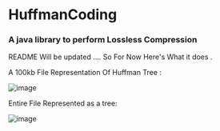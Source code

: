 # HuffmanCoding
### A java library to perform Lossless Compression 
README Will be updated .... So For Now Here's What it does .


A 100kb File Representation Of Huffman Tree :


![image](https://github.com/AjayBadrinath/HuffmanCoding/assets/92035508/00937e1d-7a53-4628-98f9-8970e07d6075)





Entire File Represented as a tree:

![image](https://github.com/AjayBadrinath/HuffmanCoding/assets/92035508/fa45a6da-ab7f-44cc-9d0c-8ef8b050a4a5)
